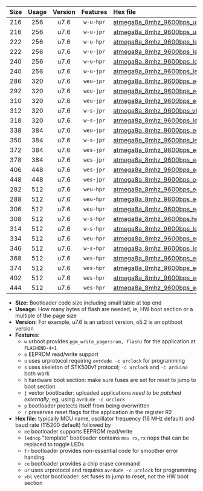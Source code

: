 |Size|Usage|Version|Features|Hex file|
|:-:|:-:|:-:|:-:|:--|
|216|256|u7.6|`w-u-hpr`|[atmega8a_8mhz_9600bps_ur.hex](https://raw.githubusercontent.com/stefanrueger/urboot/main//atmega8a_8mhz_9600bps_ur.hex)|
|216|256|u7.6|`w-u-jpr`|[atmega8a_8mhz_9600bps_ur_vbl.hex](https://raw.githubusercontent.com/stefanrueger/urboot/main//atmega8a_8mhz_9600bps_ur_vbl.hex)|
|222|256|u7.6|`w-u-hpr`|[atmega8a_8mhz_9600bps_lednop_ur.hex](https://raw.githubusercontent.com/stefanrueger/urboot/main//atmega8a_8mhz_9600bps_lednop_ur.hex)|
|222|256|u7.6|`w-u-jpr`|[atmega8a_8mhz_9600bps_lednop_ur_vbl.hex](https://raw.githubusercontent.com/stefanrueger/urboot/main//atmega8a_8mhz_9600bps_lednop_ur_vbl.hex)|
|240|256|u7.6|`w-u-hpr`|[atmega8a_8mhz_9600bps_lednop_fr_ur.hex](https://raw.githubusercontent.com/stefanrueger/urboot/main//atmega8a_8mhz_9600bps_lednop_fr_ur.hex)|
|240|256|u7.6|`w-u-jpr`|[atmega8a_8mhz_9600bps_lednop_fr_ur_vbl.hex](https://raw.githubusercontent.com/stefanrueger/urboot/main//atmega8a_8mhz_9600bps_lednop_fr_ur_vbl.hex)|
|286|320|u7.6|`weu-jpr`|[atmega8a_8mhz_9600bps_ee_ur_vbl.hex](https://raw.githubusercontent.com/stefanrueger/urboot/main//atmega8a_8mhz_9600bps_ee_ur_vbl.hex)|
|292|320|u7.6|`weu-jpr`|[atmega8a_8mhz_9600bps_ee_lednop_ur_vbl.hex](https://raw.githubusercontent.com/stefanrueger/urboot/main//atmega8a_8mhz_9600bps_ee_lednop_ur_vbl.hex)|
|310|320|u7.6|`weu-jpr`|[atmega8a_8mhz_9600bps_ee_lednop_fr_ur_vbl.hex](https://raw.githubusercontent.com/stefanrueger/urboot/main//atmega8a_8mhz_9600bps_ee_lednop_fr_ur_vbl.hex)|
|312|320|u7.6|`w-s-jpr`|[atmega8a_8mhz_9600bps_vbl.hex](https://raw.githubusercontent.com/stefanrueger/urboot/main//atmega8a_8mhz_9600bps_vbl.hex)|
|318|320|u7.6|`w-s-jpr`|[atmega8a_8mhz_9600bps_lednop_vbl.hex](https://raw.githubusercontent.com/stefanrueger/urboot/main//atmega8a_8mhz_9600bps_lednop_vbl.hex)|
|338|384|u7.6|`weu-jpr`|[atmega8a_8mhz_9600bps_ee_lednop_fr_ce_ur_vbl.hex](https://raw.githubusercontent.com/stefanrueger/urboot/main//atmega8a_8mhz_9600bps_ee_lednop_fr_ce_ur_vbl.hex)|
|350|384|u7.6|`w-s-jpr`|[atmega8a_8mhz_9600bps_lednop_fr_vbl.hex](https://raw.githubusercontent.com/stefanrueger/urboot/main//atmega8a_8mhz_9600bps_lednop_fr_vbl.hex)|
|372|384|u7.6|`wes-jpr`|[atmega8a_8mhz_9600bps_ee_vbl.hex](https://raw.githubusercontent.com/stefanrueger/urboot/main//atmega8a_8mhz_9600bps_ee_vbl.hex)|
|378|384|u7.6|`wes-jpr`|[atmega8a_8mhz_9600bps_ee_lednop_vbl.hex](https://raw.githubusercontent.com/stefanrueger/urboot/main//atmega8a_8mhz_9600bps_ee_lednop_vbl.hex)|
|406|448|u7.6|`wes-jpr`|[atmega8a_8mhz_9600bps_ee_lednop_fr_vbl.hex](https://raw.githubusercontent.com/stefanrueger/urboot/main//atmega8a_8mhz_9600bps_ee_lednop_fr_vbl.hex)|
|448|448|u7.6|`wes-jpr`|[atmega8a_8mhz_9600bps_ee_lednop_fr_ce_vbl.hex](https://raw.githubusercontent.com/stefanrueger/urboot/main//atmega8a_8mhz_9600bps_ee_lednop_fr_ce_vbl.hex)|
|282|512|u7.6|`weu-hpr`|[atmega8a_8mhz_9600bps_ee_ur.hex](https://raw.githubusercontent.com/stefanrueger/urboot/main//atmega8a_8mhz_9600bps_ee_ur.hex)|
|288|512|u7.6|`weu-hpr`|[atmega8a_8mhz_9600bps_ee_lednop_ur.hex](https://raw.githubusercontent.com/stefanrueger/urboot/main//atmega8a_8mhz_9600bps_ee_lednop_ur.hex)|
|306|512|u7.6|`weu-hpr`|[atmega8a_8mhz_9600bps_ee_lednop_fr_ur.hex](https://raw.githubusercontent.com/stefanrueger/urboot/main//atmega8a_8mhz_9600bps_ee_lednop_fr_ur.hex)|
|308|512|u7.6|`w-s-hpr`|[atmega8a_8mhz_9600bps.hex](https://raw.githubusercontent.com/stefanrueger/urboot/main//atmega8a_8mhz_9600bps.hex)|
|314|512|u7.6|`w-s-hpr`|[atmega8a_8mhz_9600bps_lednop.hex](https://raw.githubusercontent.com/stefanrueger/urboot/main//atmega8a_8mhz_9600bps_lednop.hex)|
|334|512|u7.6|`weu-hpr`|[atmega8a_8mhz_9600bps_ee_lednop_fr_ce_ur.hex](https://raw.githubusercontent.com/stefanrueger/urboot/main//atmega8a_8mhz_9600bps_ee_lednop_fr_ce_ur.hex)|
|346|512|u7.6|`w-s-hpr`|[atmega8a_8mhz_9600bps_lednop_fr.hex](https://raw.githubusercontent.com/stefanrueger/urboot/main//atmega8a_8mhz_9600bps_lednop_fr.hex)|
|368|512|u7.6|`wes-hpr`|[atmega8a_8mhz_9600bps_ee.hex](https://raw.githubusercontent.com/stefanrueger/urboot/main//atmega8a_8mhz_9600bps_ee.hex)|
|374|512|u7.6|`wes-hpr`|[atmega8a_8mhz_9600bps_ee_lednop.hex](https://raw.githubusercontent.com/stefanrueger/urboot/main//atmega8a_8mhz_9600bps_ee_lednop.hex)|
|402|512|u7.6|`wes-hpr`|[atmega8a_8mhz_9600bps_ee_lednop_fr.hex](https://raw.githubusercontent.com/stefanrueger/urboot/main//atmega8a_8mhz_9600bps_ee_lednop_fr.hex)|
|444|512|u7.6|`wes-hpr`|[atmega8a_8mhz_9600bps_ee_lednop_fr_ce.hex](https://raw.githubusercontent.com/stefanrueger/urboot/main//atmega8a_8mhz_9600bps_ee_lednop_fr_ce.hex)|

- **Size:** Bootloader code size including small table at top end
- **Useage:** How many bytes of flash are needed, ie, HW boot section or a multiple of the page size
- **Version:** For example, u7.6 is an urboot version, o5.2 is an optiboot version
- **Features:**
  + `w` urboot provides `pgm_write_page(sram, flash)` for the application at `FLASHEND-4+1`
  + `e` EEPROM read/write support
  + `u` uses urprotocol requiring `avrdude -c urclock` for programming
  + `s` uses skeleton of STK500v1 protocol; `-c urclock` and `-c arduino` both work
  + `h` hardware boot section: make sure fuses are set for reset to jump to boot section
  + `j` vector bootloader: uploaded applications *need to be patched externally*, eg, using `avrdude -c urclock`
  + `p` bootloader protects itself from being overwritten
  + `r` preserves reset flags for the application in the register R2
- **Hex file:** typically MCU name, oscillator frequency (16 MHz default) and baud rate (115200 default) followed by
  + `ee` bootloader supports EEPROM read/write
  + `lednop` "template" bootloader contains `mov rx,rx` nops that can be replaced to toggle LEDs
  + `fr` bootloader provides non-essential code for smoother error handing
  + `ce` bootloader provides a chip erase command
  + `ur` uses urprotocol and requires `avrdude -c urclock` for programming
  + `vbl` vector bootloader: set fuses to jump to reset, not the HW boot section
